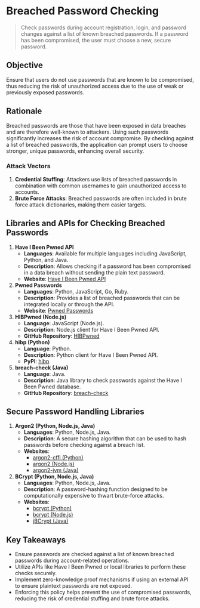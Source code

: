 # Breached Password Checking

> Check passwords during account registration, login, and password changes against a list of known breached passwords. If a password has been compromised, the user must choose a new, secure password.

## Objective
Ensure that users do not use passwords that are known to be compromised, thus reducing the risk of unauthorized access due to the use of weak or previously exposed passwords.

## Rationale
Breached passwords are those that have been exposed in data breaches and are therefore well-known to attackers. Using such passwords significantly increases the risk of account compromise. By checking against a list of breached passwords, the application can prompt users to choose stronger, unique passwords, enhancing overall security.

### Attack Vectors
1. **Credential Stuffing**: Attackers use lists of breached passwords in combination with common usernames to gain unauthorized access to accounts.
2. **Brute Force Attacks**: Breached passwords are often included in brute force attack dictionaries, making them easier targets.

## Libraries and APIs for Checking Breached Passwords
1. **Have I Been Pwned API**
   - **Languages**: Available for multiple languages including JavaScript, Python, and Java.
   - **Description**: Allows checking if a password has been compromised in a data breach without sending the plain text password.
   - **Website**: [Have I Been Pwned API](https://haveibeenpwned.com/API/v3)
2. **Pwned Passwords**
   - **Languages**: Python, JavaScript, Go, Ruby.
   - **Description**: Provides a list of breached passwords that can be integrated locally or through the API.
   - **Website**: [Pwned Passwords](https://haveibeenpwned.com/Passwords)
3. **HIBPwned (Node.js)**
   - **Language**: JavaScript (Node.js).
   - **Description**: Node.js client for Have I Been Pwned API.
   - **GitHub Repository**: [HIBPwned](https://github.com/wKovacs64/hibpwned)
4. **hibp (Python)**
   - **Language**: Python.
   - **Description**: Python client for Have I Been Pwned API.
   - **PyPI**: [hibp](https://pypi.org/project/hibp/)
5. **breach-check (Java)**
   - **Language**: Java.
   - **Description**: Java library to check passwords against the Have I Been Pwned database.
   - **GitHub Repository**: [breach-check](https://github.com/patrickfav/breach-check)

## Secure Password Handling Libraries
1. **Argon2 (Python, Node.js, Java)**
   - **Languages**: Python, Node.js, Java.
   - **Description**: A secure hashing algorithm that can be used to hash passwords before checking against a breach list.
   - **Websites**:
     - [argon2-cffi (Python)](https://pypi.org/project/argon2-cffi/)
     - [argon2 (Node.js)](https://www.npmjs.com/package/argon2)
     - [argon2-jvm (Java)](https://github.com/phxql/argon2-jvm)
2. **BCrypt (Python, Node.js, Java)**
   - **Languages**: Python, Node.js, Java.
   - **Description**: A password-hashing function designed to be computationally expensive to thwart brute-force attacks.
   - **Websites**:
     - [bcrypt (Python)](https://pypi.org/project/bcrypt/)
     - [bcrypt (Node.js)](https://www.npmjs.com/package/bcrypt)
     - [jBCrypt (Java)](https://www.mindrot.org/projects/jBCrypt/)

## Key Takeaways
- Ensure passwords are checked against a list of known breached passwords during account-related operations.
- Utilize APIs like Have I Been Pwned or local libraries to perform these checks securely.
- Implement zero-knowledge proof mechanisms if using an external API to ensure plaintext passwords are not exposed.
- Enforcing this policy helps prevent the use of compromised passwords, reducing the risk of credential stuffing and brute force attacks.
